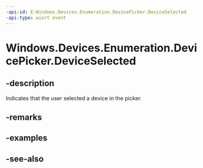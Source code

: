 ```yaml
---
-api-id: E:Windows.Devices.Enumeration.DevicePicker.DeviceSelected
-api-type: winrt event
---
```


<!-- Event syntax
public event Windows.Foundation.TypedEventHandler DeviceSelected<Windows.Devices.Enumeration.DevicePicker,  Windows.Devices.Enumeration.DeviceSelectedEventArgs>
-->

# Windows.Devices.Enumeration.DevicePicker.DeviceSelected

## -description
Indicates that the user selected a device in the picker.

## -remarks

## -examples

## -see-also
